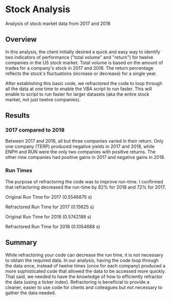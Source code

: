 # Stock Analysis
Analysis of stock market data from 2017 and 2018

## Overview

In this analysis, the client initially desired a quick and easy way to identify two indicators of performance ("total volume" and "return") for twelve companies in the US stock market. Total volume is based on the amount of trades for a company's stock in 2017 and 2018. The return percentage reflects the stock's fluctuations (increase or decrease) for a single year.

After establishing this basic code, we refractored the code to loop through all the data at one time to enable the VBA script to run faster. This will enable to script to run faster for larger datasets (aka the entire stock market, not just twelve companies).

## Results

### 2017 compared to 2018

Between 2017 and 2018, all but three companies varied in their return. Only one company (TERP) produced negative yields in 2017 and 2018, while ENPH and RUN were the only two companies with positive returns. The other nine companies had positive gains in 2017 and negative gains in 2018. 

### Run Times

The purpose of refractoring the code was to improve run-time. I confirmed that refractoring decreased the run-time by 82% for 2018 and 72% for 2017. 

Original Run Time for 2017 (0.5546875 s)

Refractored Run Time for 2017 (0.15625 s)

Original Run Time for 2018 (0.5742188 s)

Refractored Run Time for 2018 (0.1054688 s)

## Summary

While refractoring your code can decrease the run time, it is not necessary to obtain the required data. In our analysis, having the code loop through the data once, instead of twelve times (once for each company) produced a more sophisticated code that allowed the data to be accessed more quickly. That said, we needed to have the knowledge of how to efficiently refractor the data (using a ticker index). Refractoring is beneficial to provide a cleaner, easier to use code for clients and colleagues but not necessary to gather the data needed. 
